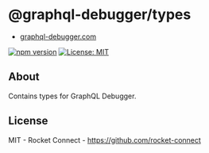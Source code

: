 # @graphql-debugger/types

- [graphql-debugger.com](http://www.graphql-debugger.com)

[![npm version](https://badge.fury.io/js/@graphql-debugger%2Ftypes.svg)](https://badge.fury.io/js/@graphql-debugger%2Ftypes) [![License: MIT](https://img.shields.io/badge/License-MIT-yellow.svg)](https://opensource.org/licenses/MIT)

## About

Contains types for GraphQL Debugger.

## License

MIT - Rocket Connect - https://github.com/rocket-connect
